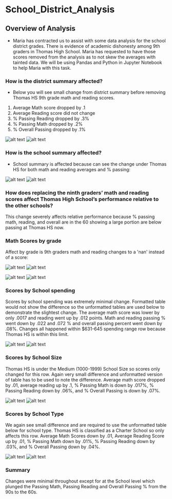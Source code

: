 # School_District_Analysis
## Overview of Analysis

- Maria has contracted us to assist with some data analysis for the school district grades. There is evidence of
academic dishonesty among 9th graders in Thomas High School. Maria has requested to have those scores removed from
the analysis as to not skew the averages with tainted data. We will be using Pandas and Python in Jupyter Notebook
to help Maria with this task.

### How is the district summary affected?

- Below you will see small change from district summary before removing Thomas HS 9th grade math and reading scores.

1. Average Math score dropped by .1
2. Average Reading score did not change
3. % Passing Reading dropped by .3%
4. % Passing Math dropped by .2%
5. % Overall Passing dropped by .1%

![alt text](https://github.com/brivasbravo/School_District_Analysis/blob/main/PyCitySchoolsOriginal.jpg)
![alt text](https://github.com/brivasbravo/School_District_Analysis/blob/main/PyCitySchoolsChallenge.jpg)

### How is the school summary affected?

- School summary is affected because can see the change under Thomas HS for both math and reading averages and % passing:

![alt text](https://github.com/brivasbravo/School_District_Analysis/blob/main/PyCitySchoolsOriginalB.jpg)
![alt text](https://github.com/brivasbravo/School_District_Analysis/blob/main/PyCitySchoolsChallengeB.jpg)

### How does replacing the ninth graders’ math and reading scores affect Thomas High School’s performance relative to the other schools?

This change severely affects relative performance because % passing math, reading, and overall are in the 60 showing a large portion are 
below passing at Thomas HS now.

### Math Scores by grade

Affect by grade is 9th graders math and reading changes to a 'nan' instead of a score:


![alt text](https://github.com/brivasbravo/School_District_Analysis/blob/main/PyCitySchoolsOriginalD.jpg)
![alt text](https://github.com/brivasbravo/School_District_Analysis/blob/main/PyCitySchoolsChallengeD.jpg)


![alt text](https://github.com/brivasbravo/School_District_Analysis/blob/main/PyCitySchoolsOriginalC.jpg)
![alt text](https://github.com/brivasbravo/School_District_Analysis/blob/main/PyCitySchoolsChallengeC.jpg)


### Scores by School spending

Scores by school spending was extremely minimal change. Formatted table would not show the
difference so the unformatted tables are used below to demonstrate the slightest change.
The average math score was lower by only .0017 and reading went up by .012 points. 
Math and reading passing % went down by .022 and .072 % and overall passing percent went down by .08%.
Changes all happened within $631-645 spending range row because Thomas HS is within this limit.


![alt text](https://github.com/brivasbravo/School_District_Analysis/blob/main/PyCitySchoolsOriginalE.jpg)
![alt text](https://github.com/brivasbravo/School_District_Analysis/blob/main/PyCitySchoolsChallengeE.jpg)


### Scores by School Size

Thomas HS is under the Medium (1000-1999) School Size so scores only changed for this row. Again very small difference
and unformatted version of table has to be used to note the difference. Average math score dropped by .01, average reading
up by .1, % Passing Math is down by .017%, % Passing Reading down by .06%, and % Overall Passing is down by .07%.

![alt text](https://github.com/brivasbravo/School_District_Analysis/blob/main/PyCitySchoolsOriginalF.jpg)
![alt text](https://github.com/brivasbravo/School_District_Analysis/blob/main/PyCitySchoolsChallengeF.jpg)


### Scores by School Type

We again see small difference and are required to use the unformatted table below for school type. Thomas HS
is classified as a Charter School so only affects this row. Average Math Scores down by .01, Average Reading Score
up by .01, % Passing Math down by .01%, % Passing Reading down by .03%, and % Overall Passing down by .04%.

![alt text](https://github.com/brivasbravo/School_District_Analysis/blob/main/PyCitySchoolsOriginalG.jpg)
![alt text](https://github.com/brivasbravo/School_District_Analysis/blob/main/PyCitySchoolsChallengeG.jpg)

### Summary

Changes were minimal throughout except for at the School level which plunged the Passing Math, Passing Reading and Overall Passing
% from the 90s to the 60s.











